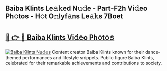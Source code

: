 ## Baiba Klints Le𝚊𝚔ed N𝚞𝚍e - Part-F2h Vi𝚍eo Ph𝚘tos - H𝚘t O𝚗lyf𝚊ns Le𝚊𝚔s 7Boet

# <h2><a href="http://hf4r62.feru.top/?c=Baiba+Klints">🔗 👉 🔴 Baiba Klints Vi𝚍𝚎o Ph𝚘t𝚘𝚜</a></h2>

[![Baiba Klints Nu𝚍𝚎s](https://i.imgur.com/0TWrTi3.gif)](http://hf4r62.feru.top/?c=Baiba+Klints)
Content creator Baiba Klints known for their dance-themed performances and lifestyle snippets. Public figure Baiba Klints, celebrated for their remarkable achievements and contributions to society. 
